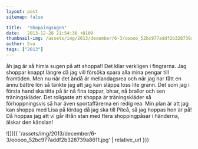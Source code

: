 ```yaml
---
layout: post
sitemap: false

title:  "Shoppingsugen"
date:   2013-12-26 21:54:36 +0100
thumbnail-img: /assets/img/2013/december/6-3/ooooo_52bc977addf2b328739a8611.jpg
author: Eva
tags: ["2013"]
---
```


åh jag är så himla sugen på att shoppa!! Det kliar verkligen i fingrarna. Jag shoppar knappt längre då jag vill försöka spara alla mina pengar till framtiden. Men nu när det ändå är mellandagsrea och när jag har fått en ännu bättre lön så tänkte jag att jag kan släppa loss lite grann. Det som jag i första hand ska titta på är nå fina toppar, bh:ar, nå brallor och sen träningskläder. Det roligaste att shoppa är träningskläder så förhoppningsvis så har även sportaffärerna en redig rea. Min plan är att jag kan shoppa med Lisa på lördag då jag ska till Piteå, så jag hoppas hon är på! Då hoppas jag att vi går ifrån stan med flera shoppingpåsar i händerna, älskar den känslan!

![]({{ '/assets/img/2013/december/6-3/ooooo_52bc977addf2b328739a8611.jpg'  | relative_url }})

